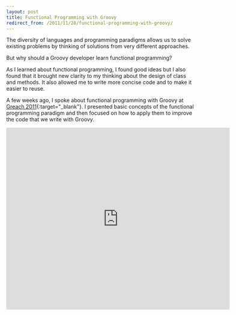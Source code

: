 ```yaml
---
layout: post
title: Functional Programming with Groovy
redirect_from: /2011/11/28/functional-programming-with-groovy/
---
```


The diversity of languages and programming paradigms allows us to solve
existing problems by thinking of solutions from very different approaches.

But why should a Groovy developer learn functional programming?

As I learned about functional programming, I found good ideas but I
also found that it brought new clarity to my thinking about the design of
class and methods. It also allowed me to write more concise code and to
make it easier to reuse.

A few weeks ago, I spoke about functional programming with Groovy at
[Greach 2011][1]{:target="_blank"}. I presented basic concepts of the functional programming
paradigm and then focused on how to apply them to improve the code that we
write with Groovy.

<div style="width:595px; margin:auto" id="__ss_10041168"> <iframe
src="http://www.slideshare.net/slideshow/embed_code/10041168" width="595"
height="485" frameborder="0" marginwidth="0" marginheight="0"
scrolling="no"></iframe> </div>


[1]: http://greachconf.com/
